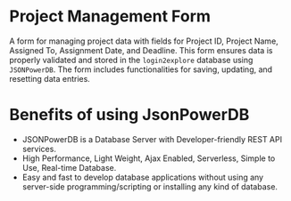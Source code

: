 # Project Management Form
A form for managing project data with fields for Project ID, Project Name, Assigned To, Assignment Date, and Deadline. This form ensures data is properly validated and stored in the `login2explore` database using `JSONPowerDB`. The form includes functionalities for saving, updating, and resetting data entries.
# Benefits of using JsonPowerDB
- JSONPowerDB is a Database Server with Developer-friendly REST API services.
- High Performance, Light Weight, Ajax Enabled, Serverless, Simple to Use, Real-time Database.
- Easy and fast to develop database applications without using any server-side programming/scripting or installing any kind of database.
